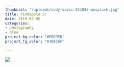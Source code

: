 ```yaml
---
thumbnail: "/uploads/cody-davis-253925-unsplash.jpg"
title: Pineapple 5!
date: 2019-02-06
categories:
- photography
- blue
project_bg_color: "#EDEDED"
project_fg_color: "#36B5EF"

---
```

![](/uploads/cody-davis-253925-unsplash.jpg)